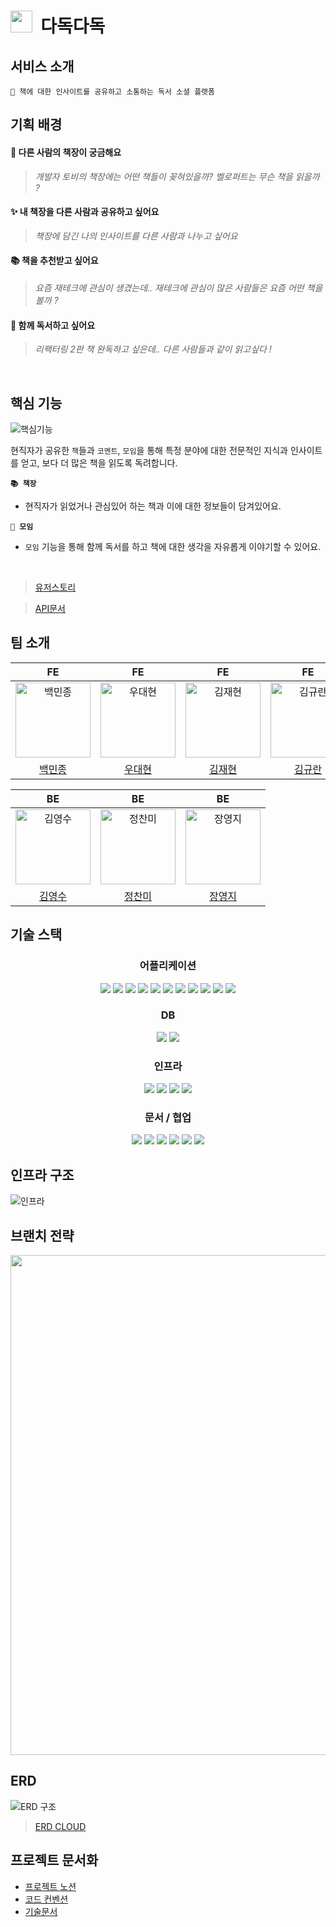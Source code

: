 
<h1><img width="35" src="https://user-images.githubusercontent.com/57716832/225216551-66342154-565b-42e2-9020-6f75b55babe9.png"/>&nbsp;&nbsp;다독다독</h1>

## 서비스 소개
```
📖 책에 대한 인사이트를 공유하고 소통하는 독서 소셜 플랫폼
```

## 기획 배경

#### 🤔 **다른 사람의 책장이 궁금해요**

> *개발자 토비의 책장에는 어떤 책들이 꽂혀있을까? 벨로퍼트는 무슨 책을 읽을까 ?*
>

#### ✨ 내 책장을 다른 사람과 공유하고 싶어요

> *책장에 담긴 나의 인사이트를 다른 사람과 나누고 싶어요*
> 

#### 📚 책을 추천받고 싶어요

> *요즘 재테크에 관심이 생겼는데.. 재테크에 관심이 많은 사람들은 요즘 어떤 책을 볼까 ?*
> 

#### 👀 함께 독서하고 싶어요

> *리팩터링 2판 책 완독하고 싶은데.. 다른 사람들과 같이 읽고싶다 !*
>

<br />

## 핵심 기능

![핵심기능](https://user-images.githubusercontent.com/53592454/226094228-25d2e9e2-8008-478d-ace3-a29e8241ee31.png)

현직자가 공유한 `책`들과 `코멘트`, `모임`을 통해 특정 분야에 대한 전문적인 지식과 인사이트를 얻고, 보다 더 많은 책을 읽도록 독려합니다.

**`📚 책장`**
- 현직자가 읽었거나 관심있어 하는 책과 이에 대한 정보들이 담겨있어요.

**`👥 모임`**
- `모임` 기능을 통해 함께 독서를 하고 책에 대한 생각을 자유롭게 이야기할 수 있어요.

<br />

> [유저스토리](https://www.notion.so/backend-devcourse/60caf76411874853ad566e21c165fe36)

> [API문서](https://api.dev.dadok.site/docs/index.html)
## 팀 소개

<div align="center">

|                                                                     FE                                                                     |                                                                    FE                                                                     |                                                                    FE                                                                     |                                                                    FE                                                                    |
| :----------------------------------------------------------------------------------------------------------------------------------------: | :---------------------------------------------------------------------------------------------------------------------------------------: | :---------------------------------------------------------------------------------------------------------------------------------------: | :--------------------------------------------------------------------------------------------------------------------------------------: |
| <img width="120" alt="백민종" src="https://user-images.githubusercontent.com/57716832/225219483-c5a7ab97-0c42-4696-81ba-8824136a0f4e.png"> | <img src="https://user-images.githubusercontent.com/57716832/225219556-0ddb490f-1548-4096-94de-966ffdf1c8dd.png" width=120 alt="우대현"/> | <img src="https://user-images.githubusercontent.com/57716832/225219563-a9d54e1d-2af6-4028-a6bd-917b0b408902.png" width=120 alt="김재현"/> | <img src="https://user-images.githubusercontent.com/57716832/225219650-31c7373a-372d-4744-8e4c-848b5f7f0fed.png" width=120 alt="김규란"> |
|                                                  [백민종](https://github.com/minjongbaek)                                                  |                                                  [우대현](https://github.com/WooDaeHyun)                                                  |                                                  [김재현](https://github.com/hanyugeon)                                                   |                                                   [김규란](https://github.com/gxxrxn)                                                    |

|                                                                     BE                                                                     |                                                                     BE                                                                     |                                                                     BE                                                                     |
| :----------------------------------------------------------------------------------------------------------------------------------------: | :----------------------------------------------------------------------------------------------------------------------------------------: | :----------------------------------------------------------------------------------------------------------------------------------------: |
| <img width="120" alt="김영수" src="https://user-images.githubusercontent.com/57716832/225219770-c24c432c-3a75-4ca8-a45c-f2e0bbb8b5dc.png"> | <img width="120" alt="정찬미" src="https://user-images.githubusercontent.com/57716832/225219775-c5c2b3b1-6fac-4595-bb62-e71d31387c0d.png"> | <img width="120" alt="장영지" src="https://user-images.githubusercontent.com/57716832/225219785-758d2d76-1557-4320-ae30-5f92e92ccc9b.png"> |
|                                                    [김영수](https://github.com/devYSK)                                                     |                                                   [정찬미](https://github.com/tinajeong)                                                   |                                                  [장영지](https://github.com/youngjijang)                                                  |

</div>



## 기술 스택

<h3 align="center">어플리케이션</h3>  

<p align="center">

<img src="https://img.shields.io/badge/Java 17-008FC7?style=for-the-badge&logo=Java&logoColor=white"/>
<img src="https://img.shields.io/badge/spring 2.7.8-%236DB33F.svg?style=for-the-badge&logo=spring&logoColor=white"/>
<img src="https://img.shields.io/badge/Spring Security-6DB33F?style=for-the-badge&logo=Spring Security&logoColor=white"/>
<img src="https://img.shields.io/badge/Spring Data JPA-6DB33F?style=for-the-badge&logo=JPA&logoColor=white"/>
<img src="https://img.shields.io/badge/-OAuth%202.0-lightgrey?style=for-the-badge&logo=JPA&logoColor=white"/>

<img src="https://img.shields.io/badge/-QueryDSL-blue?style=for-the-badge"/>
<img src="https://img.shields.io/badge/Mapstruct-C70D2C?style=for-the-badge&logo=mapstruct&logoColor=white"/>
<img src="https://img.shields.io/badge/P6spy-blue?style=for-the-badge&logo=P6spy&logoColor=white"/>
<img src="https://img.shields.io/badge/Gradle-02303A?style=for-the-badge&logo=Gradle&logoColor=white"/>
<img src="https://img.shields.io/badge/Junit-25A162?style=for-the-badge&logo=Junit5&logoColor=white"/>
<img src="https://img.shields.io/badge/-Jacoco-yellow?style=for-the-badge"/>

</p>


<h3 align="center">DB</h3>  

<p align="center">  
<img src="https://img.shields.io/badge/mysql-%2300f.svg?style=for-the-badge&logo=mysql&logoColor=white"/>
<img src="https://img.shields.io/badge/redis-%23DD0031.svg?style=for-the-badge&logo=redis&logoColor=white"/>

</p>

<h3 align="center">인프라</h3>  

<p align="center">   

<img src="https://img.shields.io/badge/docker-%230db7ed.svg?style=for-the-badge&logo=docker&logoColor=white"/>
<img src="https://img.shields.io/badge/GitHub Actions-2088FF?style=for-the-badge&logo=GitHub Actions&logoColor=white"/>
<img src="https://img.shields.io/badge/Amazon EC2-FF9900?style=for-the-badge&logo=Amazon EC2&logoColor=white"/>
<img src="https://img.shields.io/badge/Amazon RDS-527FFF?style=for-the-badge&logo=Amazon RDS&logoColor=white"/>
  
</p>

<h3 align="center">문서 / 협업</h3>  

<p align="center">   
  
<img src="https://img.shields.io/badge/-Spring%20Rest%20Docs-green?style=for-the-badge"/>
<img src="https://img.shields.io/badge/Notion-000000?style=for-the-badge&logo=Notion&logoColor=white"/>
<img src="https://img.shields.io/badge/Git-F05032.svg?style=for-the-badge&logo=Git&logoColor=white"/>
<img src="https://img.shields.io/badge/GitHub-181717.svg?style=for-the-badge&logo=GitHub&logoColor=white"/>
<img src="https://img.shields.io/badge/Slack-4A154B?style=for-the-badge&logo=Slack&logoColor=white"/>
<img src="https://img.shields.io/badge/Postman-FF6C37.svg?style=for-the-badge&logo=Postman&logoColor=white"/>
  
</p>

## 인프라 구조 
![인프라](https://user-images.githubusercontent.com/100327413/225206668-df7c5b38-5c40-4fdc-b8bf-14101966cf1b.png)


## 브랜치 전략
<img src="https://rovitpm.com/content/images/2022/01/feature-branch-with-develop-git-workflow-1.png" width="800">

## ERD

![ERD 구조](https://user-images.githubusercontent.com/53592454/225847889-6ed82ee3-c91e-491a-b09d-1383e9063719.png)
> [ERD CLOUD](https://www.erdcloud.com/d/GMraiZYq7GMRAcbsr)



## 프로젝트 문서화

- [프로젝트 노션](https://www.notion.so/backend-devcourse/08-882f681e8554411e93f115ea8be85996)
- [코드 컨벤션](https://www.notion.so/backend-devcourse/271e41b86f184865bfa4d56acbb9bd8c)
- [기술문서](https://www.notion.so/backend-devcourse/3d87db97e24f4cf8b50d7bd451fd3d73)
